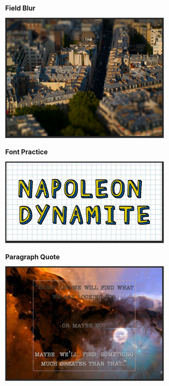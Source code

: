 ## Field Blur
![](https://github.com/jeyla380/school_work/blob/main/visual_arts/photoshop/assignments/Field_Blur.JPG)


## Font Practice
![](https://github.com/jeyla380/school_work/blob/main/visual_arts/photoshop/assignments/Font_Practice.JPG)

## Paragraph Quote
![](https://github.com/jeyla380/school_work/blob/main/visual_arts/photoshop/assignments/Paragraph_Quote.JPG)
